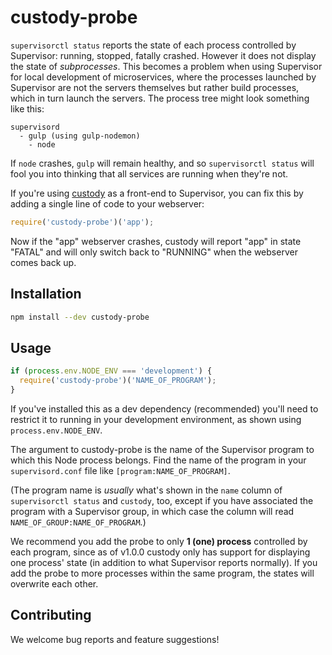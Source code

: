 # custody-probe

`supervisorctl status` reports the state of each process controlled by Supervisor: running, stopped,
fatally crashed. However it does not display the state of _subprocesses_. This becomes a problem
when using Supervisor for local development of microservices, where the processes launched by
Supervisor are not the servers themselves but rather build processes, which in turn launch the servers. The process tree might look something like this:

```
supervisord
  - gulp (using gulp-nodemon)
    - node
```

If `node` crashes, `gulp` will remain healthy, and so `supervisorctl status` will fool you into
thinking that all services are running when they're not.

If you're using [custody](https://github.com/mixmaxhq/custody) as a front-end to Supervisor, you
can fix this by adding a single line of code to your webserver:

```js
require('custody-probe')('app');
```

Now if the "app" webserver crashes, custody will report "app" in state "FATAL" and will only switch
back to "RUNNING" when the webserver comes back up.

## Installation

```sh
npm install --dev custody-probe
```

## Usage

```js
if (process.env.NODE_ENV === 'development') {
  require('custody-probe')('NAME_OF_PROGRAM');
}
```

If you've installed this as a dev dependency (recommended) you'll need to restrict it to running
in your development environment, as shown using `process.env.NODE_ENV`.

The argument to custody-probe is the name of the Supervisor program to which this Node process
belongs. Find the name of the program in your `supervisord.conf` file like `[program:NAME_OF_PROGRAM]`.

(The program name is _usually_ what's shown in the `name` column of `supervisorctl status` and
`custody`, too, except if you have associated the program with a Supervisor group, in which case
the column will read `NAME_OF_GROUP:NAME_OF_PROGRAM`.)

We recommend you add the probe to only **1 (one) process** controlled by each program, since as of
v1.0.0 custody only has support for displaying one process' state (in addition to what Supervisor
reports normally). If you add the probe to more processes within the same program, the states will
overwrite each other.

## Contributing

We welcome bug reports and feature suggestions!
